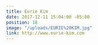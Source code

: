 ```yaml
---
title: Eurie Kim
date: 2017-12-11 15:04:00 -05:00
position: 18
image: "/uploads/EURIE%20KIM.jpg"
link: http://www.eurie-kim.com
---
```



